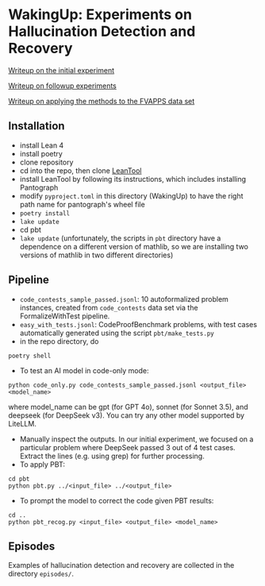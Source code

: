 # WakingUp: Experiments on Hallucination Detection and Recovery

[Writeup on the initial experiment](https://gasstationmanager.github.io/ai/2025/01/22/hallucination.html)

[Writeup on followup experiments](https://gasstationmanager.github.io/ai/2025/02/05/hallucination-followup.html)

[Writeup on applying the methods to the FVAPPS data set](https://gasstationmanager.github.io/ai/2025/02/18/fvapps.html)

## Installation

- install Lean 4
- install poetry
- clone repository
- cd into the repo, then clone [LeanTool](https://github.com/GasStationManager/LeanTool)
- install LeanTool by following its instructions, which includes installing Pantograph
- modify `pyproject.toml` in this directory (WakingUp) to have the right path name for pantograph's wheel file
- `poetry install`
- `lake update`
- cd pbt
- `lake update` (unfortunately, the scripts in `pbt` directory have a dependence on a different version of mathlib, so we are installing two versions of mathlib in two different directories)


## Pipeline

- `code_contests_sample_passed.jsonl`: 10 autoformalized problem instances, created from `code_contests` data set via the FormalizeWithTest pipeline.
- `easy_with_tests.jsonl`: CodeProofBenchmark problems, with test cases automatically generated using the script `pbt/make_tests.py`
- in the repo directory, do
```
poetry shell
```
- To test an AI model in code-only mode:
```
python code_only.py code_contests_sample_passed.jsonl <output_file> <model_name>
```
where model_name can be gpt (for GPT 4o), sonnet (for Sonnet 3.5), and deepseek (for DeepSeek v3). You can try any other model supported by LiteLLM.
- Manually inspect the outputs. In our initial experiment, we focused on a particular problem where DeepSeek passed 3 out of 4 test cases. 
Extract the lines (e.g. using grep) for further processing.
- To apply PBT:
```
cd pbt
python pbt.py ../<input_file> ../<output_file>
```
- To prompt the model to correct the code given PBT results:
```
cd ..
python pbt_recog.py <input_file> <output_file> <model_name>
``` 

## Episodes

Examples of hallucination detection and recovery are collected in the directory `episodes/`.
